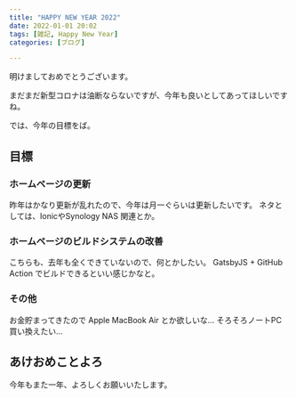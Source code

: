 ```yaml
---
title: "HAPPY NEW YEAR 2022"
date: 2022-01-01 20:02
tags: [雑記, Happy New Year]
categories: [ブログ]

---
```


明けましておめでとうございます。

まだまだ新型コロナは油断ならないですが、今年も良いとしてあってほしいですね。

では、今年の目標をば。

## 目標

### ホームページの更新

昨年はかなり更新が乱れたので、今年は月一ぐらいは更新したいです。
ネタとしては、IonicやSynology NAS 関連とか。

### ホームページのビルドシステムの改善

こちらも、去年も全くできていないので、何とかしたい。
GatsbyJS + GitHub Action でビルドできるといい感じかなと。

### その他

お金貯まってきたので Apple MacBook Air とか欲しいな... そろそろノートPC買い換えたい...

## あけおめことよろ

今年もまた一年、よろしくお願いいたします。

